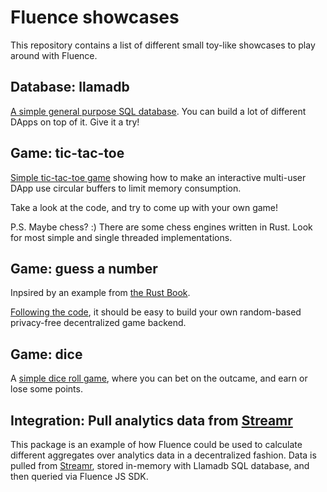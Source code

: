 # Fluence showcases
This repository contains a list of different small toy-like showcases to play around with Fluence.

## Database: llamadb
[A simple general purpose SQL database](llamadb/). You can build a lot of different DApps on top of it. Give it a try!

## Game: tic-tac-toe
[Simple tic-tac-toe game](tic-tac-toe/) showing how to make an interactive multi-user DApp use circular buffers to limit memory consumption. 

Take a look at the code, and try to come up with your own game! 

P.S. Maybe chess? :) There are some chess engines written in Rust. Look for most simple and single threaded implementations.

## Game: guess a number
Inpsired by an example from [the Rust Book](https://doc.rust-lang.org/1.30.0/book/second-edition/ch02-00-guessing-game-tutorial.html). 

[Following the code](guessing-game/), it should be easy to build your own random-based privacy-free decentralized game backend.

## Game: dice
A [simple dice roll game](dice-game/), where you can bet on the outcame, and earn or lose some points.

## Integration: Pull analytics data from [Streamr](https://www.streamr.com/)
This package is an example of how Fluence could be used to calculate different aggregates over analytics data in a decentralized fashion. Data is pulled from [Streamr](https://www.streamr.com/), stored in-memory with Llamadb SQL database, and then queried via Fluence JS SDK.
